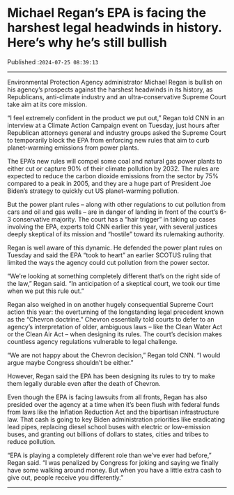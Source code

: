 # Michael Regan’s EPA is facing the harshest legal headwinds in history. Here’s why he’s still bullish

Published :`2024-07-25 08:39:13`

---

Environmental Protection Agency administrator Michael Regan is bullish on his agency’s prospects against the harshest headwinds in its history, as Republicans, anti-climate industry and an ultra-conservative Supreme Court take aim at its core mission.

“I feel extremely confident in the product we put out,” Regan told CNN in an interview at a Climate Action Campaign event on Tuesday, just hours after Republican attorneys general and industry groups asked the Supreme Court to temporarily block the EPA from enforcing new rules that aim to curb planet-warming emissions from power plants.

The EPA’s new rules will compel some coal and natural gas power plants to either cut or capture 90% of their climate pollution by 2032. The rules are expected to reduce the carbon dioxide emissions from the sector by 75% compared to a peak in 2005, and they are a huge part of President Joe Biden’s strategy to quickly cut US planet-warming pollution.

But the power plant rules – along with other regulations to cut pollution from cars and oil and gas wells – are in danger of landing in front of the court’s 6-3 conservative majority. The court has a “hair trigger” in taking up cases involving the EPA, experts told CNN earlier this year, with several justices deeply skeptical of its mission and “hostile” toward its rulemaking authority.

Regan is well aware of this dynamic. He defended the power plant rules on Tuesday and said the EPA “took to heart” an earlier SCOTUS ruling that limited the ways the agency could cut pollution from the power sector.

“We’re looking at something completely different that’s on the right side of the law,” Regan said. “In anticipation of a skeptical court, we took our time when we put this rule out.”

Regan also weighed in on another hugely consequential Supreme Court action this year: the overturning of the longstanding legal precedent known as the “Chevron doctrine.” Chevron essentially told courts to defer to an agency’s interpretation of older, ambiguous laws – like the Clean Water Act or the Clean Air Act – when designing its rules. The court’s decision makes countless agency regulations vulnerable to legal challenge.

“We are not happy about the Chevron decision,” Regan told CNN. “I would argue maybe Congress shouldn’t be either.”

However, Regan said the EPA has been designing its rules to try to make them legally durable even after the death of Chevron.

Even though the EPA is facing lawsuits from all fronts, Regan has also presided over the agency at a time when it’s been flush with federal funds from laws like the Inflation Reduction Act and the bipartisan infrastructure law. That cash is going to key Biden administration priorities like eradicating lead pipes, replacing diesel school buses with electric or low-emission buses, and granting out billions of dollars to states, cities and tribes to reduce pollution.

“EPA is playing a completely different role than we’ve ever had before,” Regan said. “I was penalized by Congress for joking and saying we finally have some walking around money. But when you have a little extra cash to give out, people receive you differently.”

---

